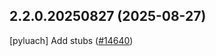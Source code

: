 ## 2.2.0.20250827 (2025-08-27)

[pyluach] Add stubs ([#14640](https://github.com/python/typeshed/pull/14640))

